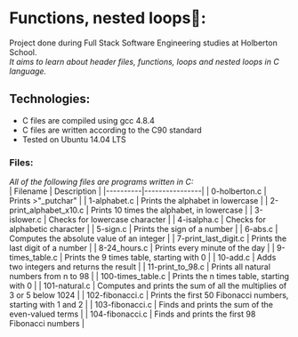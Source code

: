 # Functions, nested loops🎊:  
Project done during Full Stack Software Engineering studies at Holberton School.  
_It aims to learn about header files, functions, loops and nested loops in C language._ 
## Technologies:
* C files are compiled using gcc 4.8.4
* C files are written according to the C90 standard
* Tested on Ubuntu 14.04 LTS  
### Files:  
*All of the following files are programs written in C:*  
| Filename |	Description |
|----------|----------------|
| 0-holberton.c |	Prints >"_putchar" |
| 1-alphabet.c |	Prints the alphabet in lowercase |
| 2-print_alphabet_x10.c |	Prints 10 times the alphabet, in lowercase |
| 3-islower.c |	Checks for lowercase character |
| 4-isalpha.c |	Checks for alphabetic character |
| 5-sign.c |	Prints the sign of a number |
| 6-abs.c |	Computes the absolute value of an integer |
| 7-print_last_digit.c |	Prints the last digit of a number |
| 8-24_hours.c |	Prints every minute of the day |
| 9-times_table.c |	Prints the 9 times table, starting with 0 |
| 10-add.c |	Adds two integers and returns the result |
| 11-print_to_98.c |	Prints all natural numbers from n to 98 |
| 100-times_table.c |	Prints the n times table, starting with 0 |
| 101-natural.c |	Computes and prints the sum of all the multiplies of 3 or 5 below 1024 |
| 102-fibonacci.c |	Prints the first 50 Fibonacci numbers, starting with 1 and 2 |
| 103-fibonacci.c |	Finds and prints the sum of the even-valued terms |
| 104-fibonacci.c |	Finds and prints the first 98 Fibonacci numbers |
